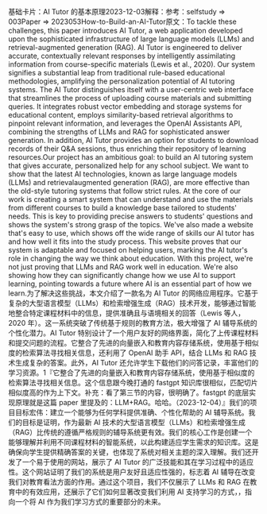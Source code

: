 

基础卡片：AI Tutor 的基本原理2023-12-03解释：参考：selfstudy => 003Paper => 2023053How-to-Build-an-AI-Tutor原文：To tackle these challenges, this paper introduces AI Tutor, a web application developed upon the sophisticated infrastructure of large language models (LLMs) and retrieval-augmented generation (RAG). AI Tutor is engineered to deliver accurate, contextually relevant responses by intelligently assimilating information from course-specific materials (Lewis et al., 2020). Our system signifies a substantial leap from traditional rule-based educational methodologies, amplifying the personalization potential of AI tutoring systems. The AI Tutor distinguishes itself with a user-centric web interface that streamlines the process of uploading course materials and submitting queries. It integrates robust vector embedding and storage systems for educational content, employs similarity-based retrieval algorithms to pinpoint relevant information, and leverages the OpenAI Assistants API, combining the strengths of LLMs and RAG for sophisticated answer generation. In addition, AI Tutor provides an option for students to download records of their Q&A sessions, thus enriching their repository of learning resources.Our project has an ambitious goal: to build an AI tutoring system that gives accurate, personalized help for any school subject. We want to show that the latest AI technologies, known as large language models (LLMs) and retrievalaugmented generation (RAG), are more effective than the old-style tutoring systems that follow strict rules. At the core of our work is creating a smart system that can understand and use the materials from different courses to build a knowledge base tailored to students' needs. This is key to providing precise answers to students' questions and shows the system's strong grasp of the topics. We've also made a website that's easy to use, which shows off the wide range of skills our AI tutor has and how well it fits into the study process. This website proves that our system is adaptable and focused on helping users, marking the AI tutor's role in changing the way we think about education. With this project, we're not just proving that LLMs and RAG work well in education. We're also showing how they can significantly change how we use AI to support learning, pointing towards a future where AI is an essential part of how we learn.为了解决这些挑战，本文介绍了一款名为 AI Tutor 的网络应用程序。它基于复杂的大型语言模型（LLMs）和检索增强生成（RAG）技术开发，能够通过智能地整合特定课程材料中的信息，提供准确且与语境相关的回答（Lewis 等人，2020 年）。这一系统突破了传统基于规则的教育方法，极大增强了 AI 辅导系统的个性化潜力。AI Tutor 特别设计了一个用户友好的网络界面，简化了上传课程材料和提交问题的流程。它整合了先进的向量嵌入和教育内容存储系统，使用基于相似度的检索算法寻找相关信息，还利用了 OpenAI 助手 API，结合 LLMs 和 RAG 技术生成复杂的答案。此外，AI Tutor 还允许学生下载他们的问答记录，丰富他们的学习资源。1『它整合了先进的向量嵌入和教育内容存储系统，使用基于相似度的检索算法寻找相关信息。这个信息跟今晚打通的 fastgpt 知识库很相似，匹配切片相似度高的作为上下文。补充：看了第三节的内容，很明确了。fastgpt 的底层实现原理就是这篇 paper 里提及的：LLM+RAG。哈哈。（2023-12-04）』我们的项目目标宏伟：建立一个能够为任何学科提供准确、个性化帮助的 AI 辅导系统。我们的目标是证明，作为最新 AI 技术的大型语言模型（LLMs）和检索增强生成（RAG）比传统的遵循严格规则的辅导系统更有效。我们的核心工作是创建一个能够理解并利用不同课程材料的智能系统，以此构建适应学生需求的知识库。这是确保向学生提供精确答案的关键，也体现了系统对相关主题的深入理解。我们还开发了一个易于使用的网站，展示了 AI Tutor 的广泛技能和其在学习过程中的适应性。这个网站证明了我们的系统是用户友好且适应性强的，标志着 AI 辅导在改变我们对教育看法方面的作用。通过这个项目，我们不仅展示了 LLMs 和 RAG 在教育中的有效应用，还展示了它们如何显著改变我们利用 AI 支持学习的方式，，指向一个将 AI 作为我们学习方式的重要部分的未来。